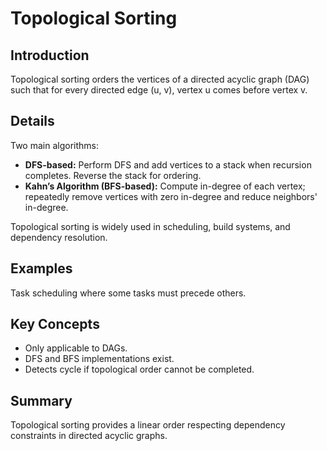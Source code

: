 # Topological Sorting

## Introduction
Topological sorting orders the vertices of a directed acyclic graph (DAG) such that for every directed edge (u, v), vertex u comes before vertex v.

## Details
Two main algorithms:

- **DFS-based:** Perform DFS and add vertices to a stack when recursion completes. Reverse the stack for ordering.  
- **Kahn’s Algorithm (BFS-based):** Compute in-degree of each vertex; repeatedly remove vertices with zero in-degree and reduce neighbors' in-degree.

Topological sorting is widely used in scheduling, build systems, and dependency resolution.

## Examples
Task scheduling where some tasks must precede others.

## Key Concepts
- Only applicable to DAGs.  
- DFS and BFS implementations exist.  
- Detects cycle if topological order cannot be completed.

## Summary
Topological sorting provides a linear order respecting dependency constraints in directed acyclic graphs.
